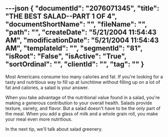 ---json
{
  "documentId": "2076071345",
  "title": "THE BEST SALAD--PART 1 OF 4",
  "documentShortName": "",
  "fileName": "",
  "path": "",
  "createDate": "5/21/2004 11:54:43 AM",
  "modificationDate": "5/21/2004 11:54:43 AM",
  "templateId": "",
  "segmentId": "81",
  "isRoot": "False",
  "isActive": "True",
  "sortOrdinal": "",
  "clientId": "",
  "tag": ""
}
---

Most Americans consume too many calories and fat. If you're looking for a tasty and nutritious way to fill up at lunchtime without filling up on a lot of fat and calories, a salad is your answer.

When you take advantage of the nutritional value found in a salad, you're making a generous contribution to your overall health. Salads provide texture, variety, and flavor. But a salad doesn't have to be the only part of the meal. When you add a glass of milk and a whole grain roll, you make your meal even more nutritious.

In the next tip, we'll talk about salad greenery.
